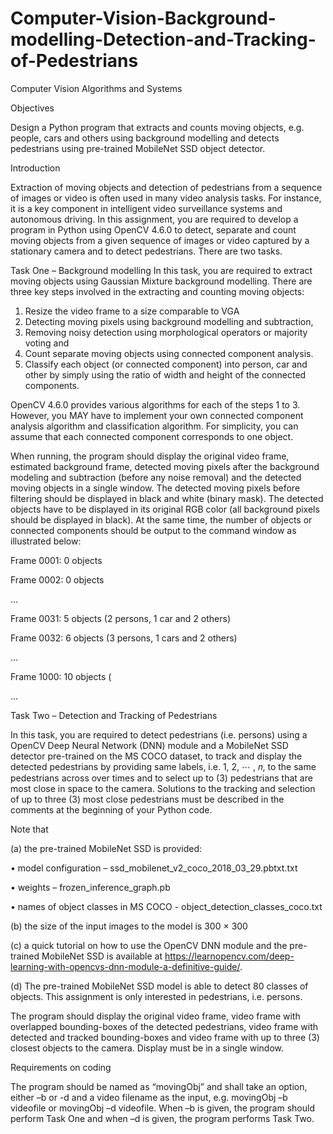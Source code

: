 # Computer-Vision-Background-modelling-Detection-and-Tracking-of-Pedestrians
Computer Vision Algorithms and Systems

Objectives

Design a Python program that extracts and counts moving objects, e.g. people, cars and others using background modelling and detects pedestrians using pre-trained MobileNet SSD object detector.

Introduction

Extraction of moving objects and detection of pedestrians from a sequence of images or video is often used in many video analysis tasks. For instance, it is a key component in intelligent video surveillance systems and autonomous driving. In this assignment, you are required to develop a program in Python using OpenCV 4.6.0 to detect, separate and count moving objects from a given sequence of images or video captured by a stationary camera and to detect pedestrians. There are two tasks.

Task One – Background modelling
In this task, you are required to extract moving objects using Gaussian Mixture background modelling. There are three key steps involved in the extracting and counting moving objects:
1. Resize the video frame to a size comparable to VGA
2. Detecting moving pixels using background modelling and subtraction,
3. Removing noisy detection using morphological operators or majority voting and
4. Count separate moving objects using connected component analysis.
5. Classify each object (or connected component) into person, car and other by simply using the ratio of width and height of the connected components.
   
OpenCV 4.6.0 provides various algorithms for each of the steps 1 to 3. However, you MAY have to implement your own connected component analysis algorithm and classification algorithm. For simplicity, you can assume that each connected component corresponds to one object.

When running, the program should display the original video frame, estimated background frame, detected moving pixels after the background modeling and subtraction (before any noise removal) and the detected moving objects in a single window. The detected moving pixels before filtering should be displayed in black and white (binary mask). The detected objects have to be displayed in its original RGB color (all background pixels should be displayed in black). At the same time, the number of objects or connected components should be output to the command window as illustrated below:
  
   Frame 0001: 0 objects
   
   Frame 0002: 0 objects
   
   ...
   
   Frame 0031: 5 objects (2 persons, 1 car and 2 others)
   
   Frame 0032: 6 objects (3 persons, 1 cars and 2 others)
   
   ...
   
   Frame 1000: 10 objects (
   
   ...

Task Two – Detection and Tracking of Pedestrians

In this task, you are required to detect pedestrians (i.e. persons) using a OpenCV Deep Neural Network (DNN) module and a MobileNet SSD detector pre-trained on the MS COCO dataset, to track and display the detected pedestrians by providing same labels, i.e. 1, 2, ⋯ , 𝑛, to the same pedestrians across over times and to select up to (3) pedestrians that are most close in space to the camera. Solutions to the tracking and selection of up to three (3) most close pedestrians must be described in the comments at the beginning of your Python code.

Note that

(a) the pre-trained MobileNet SSD is provided:

• model configuration – ssd_mobilenet_v2_coco_2018_03_29.pbtxt.txt

• weights – frozen_inference_graph.pb

• names of object classes in MS COCO - object_detection_classes_coco.txt

(b) the size of the input images to the model is 300 × 300

(c) a quick tutorial on how to use the OpenCV DNN module and the pre-trained MobileNet SSD is
available at https://learnopencv.com/deep-learning-with-opencvs-dnn-module-a-definitive-guide/.

(d) The pre-trained MobileNet SSD model is able to detect 80 classes of objects. This assignment is only
interested in pedestrians, i.e. persons.

The program should display the original video frame, video frame with overlapped bounding-boxes of the detected pedestrians, video frame with detected and tracked bounding-boxes and video frame with up to three (3) closest objects to the camera. Display must be in a single window.

Requirements on coding

The program should be named as “movingObj” and shall take an option, either –b or -d and a video filename as the input, e.g. movingObj –b videofile or movingObj –d videofile. When –b is given, the program should perform Task One and when –d is given, the program performs Task Two.

